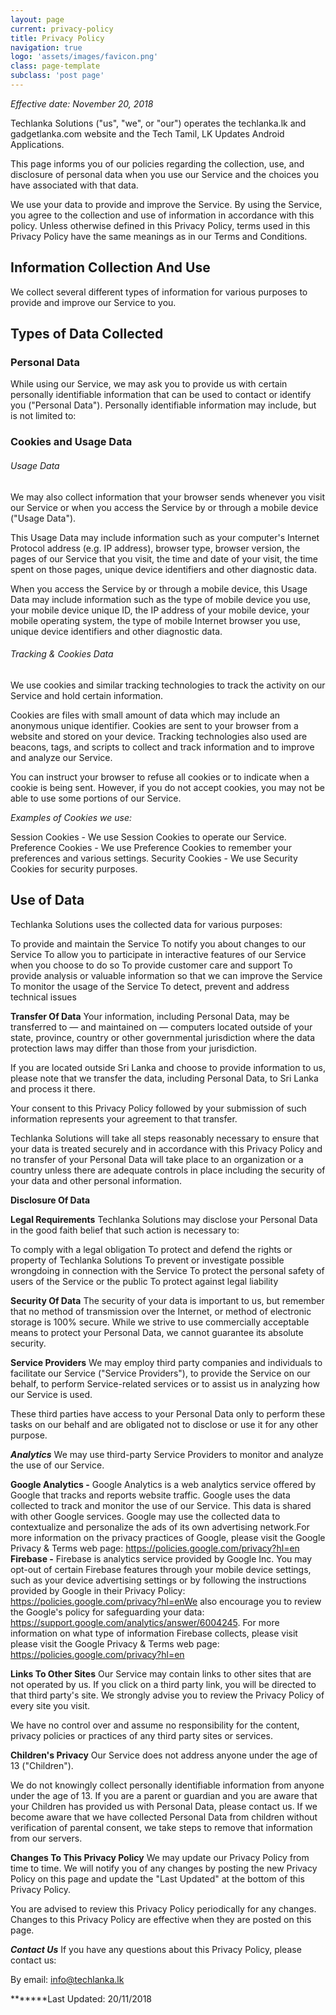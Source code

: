 ```yaml
---
layout: page
current: privacy-policy
title: Privacy Policy
navigation: true
logo: 'assets/images/favicon.png'
class: page-template
subclass: 'post page'
---
```


*Effective date: November 20, 2018*

Techlanka Solutions ("us", "we", or "our") operates the techlanka.lk and gadgetlanka.com website and the Tech Tamil, LK Updates Android Applications.

This page informs you of our policies regarding the collection, use, and disclosure of personal data when you use our Service and the choices you have associated with that data.

We use your data to provide and improve the Service. By using the Service, you agree to the collection and use of information in accordance with this policy. Unless otherwise defined in this Privacy Policy, terms used in this Privacy Policy have the same meanings as in our Terms and Conditions.

<h2 id="informationcollectionanduse">Information Collection And Use</h2>
We collect several different types of information for various purposes to provide and improve our Service to you.

<h2 id="typesofdatacollected">Types of Data Collected</h2>

<h3 id="personal">Personal Data</h3>
While using our Service, we may ask you to provide us with certain personally identifiable information that can be used to contact or identify you ("Personal Data"). Personally identifiable information may include, but is not limited to:

<h3 id="">Cookies and Usage Data</h3>

<h6 id="">Usage Data</h6>
We may also collect information that your browser sends whenever you visit our Service or when you access the Service by or through a mobile device ("Usage Data").

This Usage Data may include information such as your computer's Internet Protocol address (e.g. IP address), browser type, browser version, the pages of our Service that you visit, the time and date of your visit, the time spent on those pages, unique device identifiers and other diagnostic data.

When you access the Service by or through a mobile device, this Usage Data may include information such as the type of mobile device you use, your mobile device unique ID, the IP address of your mobile device, your mobile operating system, the type of mobile Internet browser you use, unique device identifiers and other diagnostic data.

<h6 id="">Tracking & Cookies Data</h6>
We use cookies and similar tracking technologies to track the activity on our Service and hold certain information.

Cookies are files with small amount of data which may include an anonymous unique identifier. Cookies are sent to your browser from a website and stored on your device. Tracking technologies also used are beacons, tags, and scripts to collect and track information and to improve and analyze our Service.

You can instruct your browser to refuse all cookies or to indicate when a cookie is being sent. However, if you do not accept cookies, you may not be able to use some portions of our Service.

*Examples of Cookies we use:*

Session Cookies - We use Session Cookies to operate our Service.
Preference Cookies - We use Preference Cookies to remember your preferences and various settings.
Security Cookies - We use Security Cookies for security purposes.

<h2 id="">Use of Data</h2>
Techlanka Solutions uses the collected data for various purposes:

To provide and maintain the Service
To notify you about changes to our Service
To allow you to participate in interactive features of our Service when you choose to do so
To provide customer care and support
To provide analysis or valuable information so that we can improve the Service
To monitor the usage of the Service
To detect, prevent and address technical issues

****Transfer Of Data****
Your information, including Personal Data, may be transferred to — and maintained on — computers located outside of your state, province, country or other governmental jurisdiction where the data protection laws may differ than those from your jurisdiction.

If you are located outside Sri Lanka and choose to provide information to us, please note that we transfer the data, including Personal Data, to Sri Lanka and process it there.

Your consent to this Privacy Policy followed by your submission of such information represents your agreement to that transfer.

Techlanka Solutions will take all steps reasonably necessary to ensure that your data is treated securely and in accordance with this Privacy Policy and no transfer of your Personal Data will take place to an organization or a country unless there are adequate controls in place including the security of your data and other personal information.

****Disclosure Of Data****

******Legal Requirements******
Techlanka Solutions may disclose your Personal Data in the good faith belief that such action is necessary to:

To comply with a legal obligation
To protect and defend the rights or property of Techlanka Solutions
To prevent or investigate possible wrongdoing in connection with the Service
To protect the personal safety of users of the Service or the public
To protect against legal liability

****Security Of Data****
The security of your data is important to us, but remember that no method of transmission over the Internet, or method of electronic storage is 100% secure. While we strive to use commercially acceptable means to protect your Personal Data, we cannot guarantee its absolute security.

****Service Providers****
We may employ third party companies and individuals to facilitate our Service ("Service Providers"), to provide the Service on our behalf, to perform Service-related services or to assist us in analyzing how our Service is used.

These third parties have access to your Personal Data only to perform these tasks on our behalf and are obligated not to disclose or use it for any other purpose.

*****Analytics*****
We may use third-party Service Providers to monitor and analyze the use of our Service.

******Google Analytics -******
Google Analytics is a web analytics service offered by Google that tracks and reports website traffic. Google uses the data collected to track and monitor the use of our Service. This data is shared with other Google services. Google may use the collected data to contextualize and personalize the ads of its own advertising network.For more information on the privacy practices of Google, please visit the Google Privacy & Terms web page: https://policies.google.com/privacy?hl=en
******Firebase -****** 
Firebase is analytics service provided by Google Inc. You may opt-out of certain Firebase features through your mobile device settings, such as your device advertising settings or by following the instructions provided by Google in their Privacy Policy: https://policies.google.com/privacy?hl=enWe also encourage you to review the Google's policy for safeguarding your data: https://support.google.com/analytics/answer/6004245. For more information on what type of information Firebase collects, please visit please visit the Google Privacy & Terms web page: https://policies.google.com/privacy?hl=en


****Links To Other Sites****
Our Service may contain links to other sites that are not operated by us. If you click on a third party link, you will be directed to that third party's site. We strongly advise you to review the Privacy Policy of every site you visit.

We have no control over and assume no responsibility for the content, privacy policies or practices of any third party sites or services.


****Children's Privacy****
Our Service does not address anyone under the age of 13 ("Children").

We do not knowingly collect personally identifiable information from anyone under the age of 13. If you are a parent or guardian and you are aware that your Children has provided us with Personal Data, please contact us. If we become aware that we have collected Personal Data from children without verification of parental consent, we take steps to remove that information from our servers.


****Changes To This Privacy Policy****
We may update our Privacy Policy from time to time. We will notify you of any changes by posting the new Privacy Policy on this page and update the "Last Updated" at the bottom of this Privacy Policy.

You are advised to review this Privacy Policy periodically for any changes. Changes to this Privacy Policy are effective when they are posted on this page.

*****Contact Us*****
If you have any questions about this Privacy Policy, please contact us:

By email: info@techlanka.lk

*******Last Updated: 20/11/2018